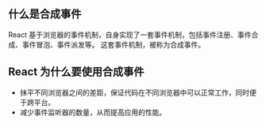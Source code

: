 ## 什么是合成事件
React 基于浏览器的事件机制，自身实现了一套事件机制，包括事件注册、事件合成、事件冒泡、事件派发等。
这套事件机制，被称为合成事件。

## React 为什么要使用合成事件
- 抹平不同浏览器之间的差距，保证代码在不同浏览器中可以正常工作，同时便于跨平台。
- 减少事件监听器的数量，从而提高应用的性能。
